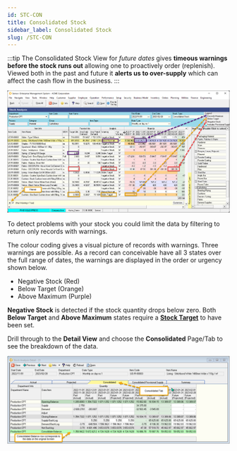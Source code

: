```yaml
---
id: STC-CON
title: Consolidated Stock
sidebar_label: Consolidated Stock
slug: /STC-CON
---
```


:::tip
The Consolidated Stock View for _future dates_ gives **timeous warnings before the stock runs out** allowing one to proactively order (replenish). Viewed both in the past and future it **alerts us to over-supply** which can affect the cash flow in the business.
:::

![](../static/img/docs/STC-CON/consolid.png) 

To detect problems with your stock you could limit the data by filtering to return only records with warnings.

The colour coding gives a visual picture of records with warnings. Three warnings are possible. As a record can conceivable have all 3 states over the full range of dates, the warnings are displayed in the order or urgency shown below.

- Negative Stock (Red)
- Below Target   (Orange)
- Above Maximum  (Purple)

**Negative Stock** is detected if the stock quantity drops below zero. Both **Below Target** and **Above Maximum** states require a **[Stock Target](../docs/STC-TAR.md)** to have been set.

Drill through to the **Detail View** and choose the **Consolidated** Page/Tab to see the breakdown of the data.

![](../static/img/docs/STC-CON/consolidsource.png) 

